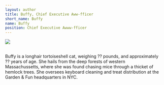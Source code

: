 ```yaml
---
layout: author
title: Buffy, Chief Executive Aww-fficer
short_name: Buffy
name: Buffy
position: Chief Executive Awww-fficer
---
```


<img src="https://i.imgur.com/bYIDIvu.png" class="circleimage">
<br>
<br>

Buffy is a longhair tortoiseshell cat, weighing ?? pounds, and approximately ?? years of age. She hails from the deep forests of western Massachussetts, where she was found chasing mice through a thicket of hemlock trees. She oversees keyboard cleaning and treat distribution at the Garden & Fun headquarters in NYC.
